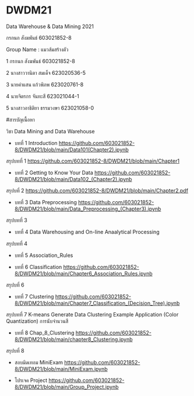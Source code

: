 # DWDM21
Data Warehouse &amp; Data Mining 2021

กรกนก สังฆพันธ์ 603021852-8

Group Name : แมวส้มสร้างตัว

1 กรกนก สังฆพันธ์ 603021852-8

2 นางสาววานิตา สมเด็จ 623020536-5	

3 นายคำแสน แก้วพิภพ 623020761-8

4 นายจิตรกร จันทะสี 623021044-1

5 นางสาวอาธิติยา ธรรมวงษา 623021058-0

#สารบัญเนื้อหา

วิชา Data Mining and Data Warehouse

* บทที่ 1 Introduction https://github.com/603021852-8/DWDM21/blob/main/Data101(Chapter2).ipynb

สรุปบทที่ 1 https://github.com/603021852-8/DWDM21/blob/main/Chapter1



* บทที่ 2 Getting to Know Your Data https://github.com/603021852-8/DWDM21/blob/main/Data102_(Chapter2).ipynb

 สรุปบที่ 2 
 https://github.com/603021852-8/DWDM21/blob/main/Chapter2.pdf
 


* บทที่ 3 Data Preprocessing https://github.com/603021852-8/DWDM21/blob/main/Data_Preprocessing_(Chapter3).ipynb

สรุปบทที่ 3



* บทที่ 4 Data Warehousing and On-line Anaalytical Processing 

สรุปบทที่ 4



* บทที่ 5 Association_Rules 




* บทที่ 6 Classification https://github.com/603021852-8/DWDM21/blob/main/Chapter6_Association_Rules.ipynb

สรุปบที่ 6



* บทที่ 7 Clustering https://github.com/603021852-8/DWDM21/blob/main/Chapter7_Classification_(Decision_Tree).ipynb

สรุปบทที่ 7
K-means
Generate Data
Clustering
Example Application (Color Quantization)
การนับจำนวนสี


* บทที่ 8 Chap_8_Clustering https://github.com/603021852-8/DWDM21/blob/main/chapter8_Clustering.ipynb

สรุปบที่ 8

* สอบมิดเทอม MiniExam https://github.com/603021852-8/DWDM21/blob/main/MiniExam.ipynb

* โปรเจค Project https://github.com/603021852-8/DWDM21/blob/main/Group_Project.ipynb
